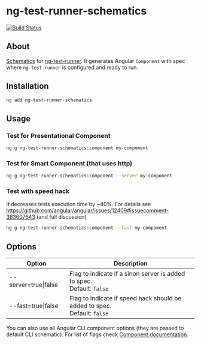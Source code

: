 # ng-test-runner-schematics
[![Build Status](https://travis-ci.org/Pragmatists/ng-test-runner-schematics.svg?branch=master)](https://travis-ci.org/Pragmatists/ng-test-runner-schematics)
## About
[Schematics](https://www.npmjs.com/package/@angular-devkit/schematics) for [ng-test-runner](https://github.com/Pragmatists/ng-test-runner). It generates Angular `Component` with spec where `ng-test-runner` is configured and ready to run.
## Installation
```bash
ng add ng-test-runner-schematics
``` 
## Usage
### Test for Presentational Component
```bash
ng g ng-test-runner-schematics:component my-compoment
```
### Test for Smart Component (that uses http)
```bash
ng g ng-test-runner-schematics:component --server my-compoment 
```
### Test with speed hack
It decreases tests execution time by ~40%. For details see https://github.com/angular/angular/issues/12409#issuecomment-383607643 (and full discussion)
```bash
ng g ng-test-runner-schematics:component --fast my-compoment 
```
## Options
|Option                  |Description|
|------------------------|-----------|
|--server=true&#124;false|Flag to indicate if a sinon server is added to spec.<br>Default: `false`    |
|--fast=true&#124;false  |Flag to indicate if speed hack should be added to spec.<br>Default: `false` |
You can also use all Angular CLI component options (they are passed to default CLI schematic). For list of flags check [Component documentation](https://angular.io/cli/generate#component).
